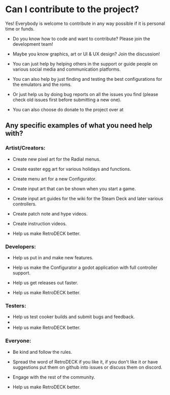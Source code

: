 # Can I contribute to the project?
Yes! Everybody is welcome to contribute in any way possible if it is personal time or funds.

- Do you know how to code and want to contribute? Please join the development team!

- Maybe you know graphics, art or UI & UX design? Join the discussion!

- You can just help by helping others in the support or guide people on various social media and communication platforms.

- You can also help by just finding and testing the best configurations for the emulators and the roms.

- Or just help us by doing bug reports on all the issues you find (please check old issues first before submitting a new one).

- You can also choose do donate to the project over at 

## Any specific examples of what you need help with?

### Artist/Creators:
- Create new pixel art for the Radial menus.

- Create easter egg art for various holidays and functions.

- Create menu art for a new Configurator.

- Create input art that can be shown when you start a game.

- Create input art guides for the wiki for the Steam Deck and later various controllers.

- Create patch note and hype videos.

- Create instruction videos.

- Help us make RetroDECK better.

### Developers:
- Help us put in and make new features.

- Help us make the Configurator a godot application with full controller support.

- Help us get releases out faster.

- Help us make RetroDECK better.

### Testers:
- Help us test cooker builds and submit bugs and feedback.
-
- Help us make RetroDECK better.

### Everyone:

- Be kind and follow the rules.

- Spread the word of RetroDECK if you like it, if you don't like it or have suggestions put them on github into issues or discuss them on discord.

- Engage with the rest of the community.

- Help us make RetroDECK better.

